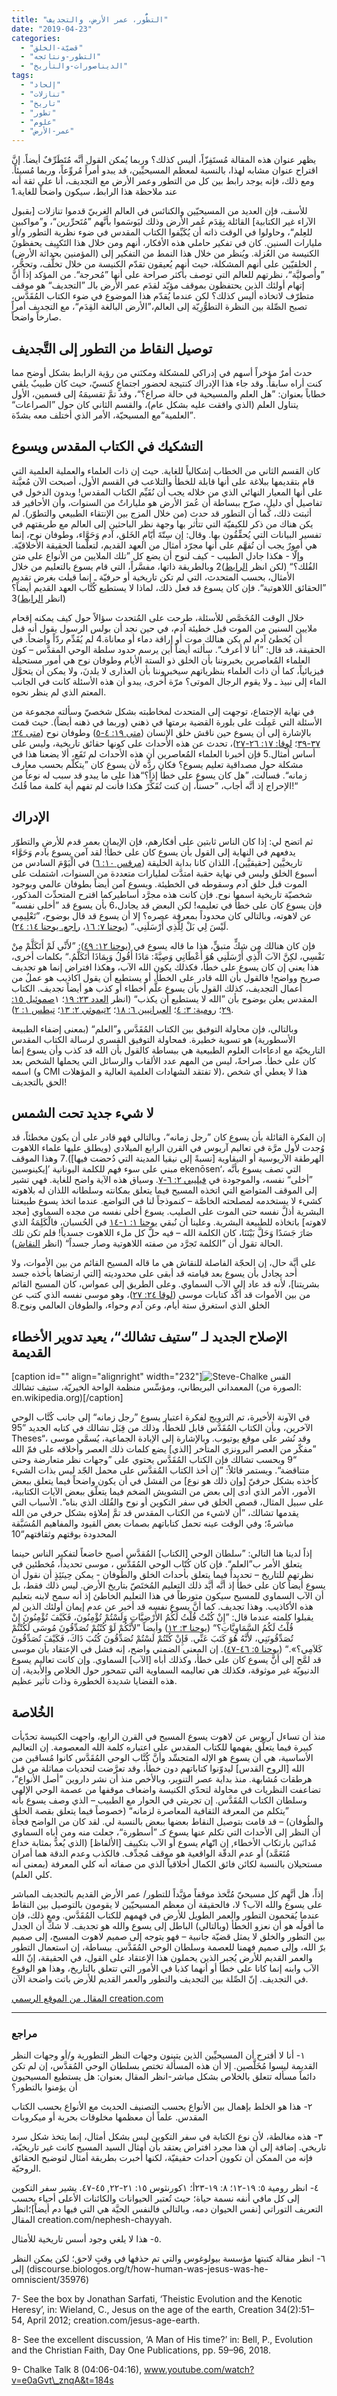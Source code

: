 ```yaml
---
title: "التطُّور، عمر الأرض، والتجديف"
date: "2019-04-23"
categories: 
  - "قضيّة-الخلق"
  - "التطور-ونتائجه"
  - "الديناصورات-والتأريخ"
tags: 
  - "إلحاد"
  - "تنازلات"
  - "تاريخ"
  - "تطور"
  - "علوم"
  - "عمر-الأرض"
---
```


يظهر عنوان هذه المقالة مُستَفِزّاً، أليس كذلك؟ وربما يُمكن القول أنَّه مُتَطَرِّفٌ أيضاً. إنَّ اقتراح عنوان مشابه لهذا، بالنسبة لمعظم المسيحيِّين، قد يبدو أمراً مُروِّعاً، وربما مُسيئاً. ومع ذلك، فإنه يوجد رابط بين كل من التطور وعمر الأرض مع التجديف، أنا على ثقة أنه عند ملاحظة هذا الرابط، سيكون واضحاً للغاية.1

للأسف، فإن العديد من المسيحيّين والكنائس في العالم الغربيّ قدموا تنازلات \[بقبول الآراء غير الكتابية\] القائلة بِقِدَم عُمر الأرض وذلك ليَوسَموا بأنَّهم ”مُتَحرِّرين“، و”مواكبين للعِلم“، وحاولوا في الوقت ذاته أن يُكَيِّفوا الكتاب المقدس في ضوء نظرية التطور و/أو مليارات السنين. كان في تفكير حاملي هذه الأفكار، أنهم ومن خلال هذا التَكيِيف يحفظونَ الكنيسة من العُزلة. ويُنظر من خلال هذا النمط من التفكير إلى (المؤمنين بحداثة الأرض) الخلقيّين على أنهم المشكلة، حيث أنهم يُعيقون تقدّم الكنيسة من خلال تخلُّف، وتحجُّر، ”وأُصوليَّة“، نظرتهم للعالم التي توصف بأكثر صراحة على أنها ”مُحرجة“. من المؤكد إذاً أنَّ إتهام أولئك الذين يحتفظون بموقف مؤيّد لقدَم عمر الأرض بالـ ”التجديف“ هو موقف متطرّف لاتخاذه أليس كذلك؟ لكن عندما يُقدّم هذا الموضوع في ضوء الكتاب المُقَدَّس، تصبح الصِّلة بين النظرة التطوُّرِيّة إلى العالم،”الأرض البالغة القِدَم“، مع التجديف أمراً صارخاً واضحاً.

## توصيل النقاط من التطور إلى التَّجديف

حدث أمرٌ مؤخراً أسهم في إدراكي للمشكلة ومكنَني من رؤية الرابط بشكل أوضح مما كنت أراه سابقاً. وقد جاء هذا الإدراك كنتيجة لحضور اجتماعٍ كنسيّ، حيث كان طبيبٌ يلقي خطاباً بعنوان: ”هل العلم والمسيحية في حالة صراع؟“، وقد تمَّ تقسيمَهُ إلى قسمين، الأول يتناول العلم (الذي وافقت عليه بشكل عام)، والقسم الثاني كان حول ”الصراعات“ ”العلمية“مع المسيحيّة، الأمر الذي أختلف معه بشدّة.

## التشكيك في الكتاب المقدس ويسوع

كان القسم الثاني من الخطاب إشكالياً للغاية. حيث إن ذات العلماء والعملية العلمية التي قام بتقديمها ببلاغة على أنها قابلة للخطأ والتلاعب في القسم الأول، أصبحت الآن مُعيَّنة على أنها المعيار النهائي الذي من خلاله يجب أن نُقَيِّم الكتاب المقدس! وبدون الدخول في تفاصيل أي دليلٍ، صرّح ببساطة أن عُمرَ الأرض هو ملياراتٌ من السنوات، وأن الأحافير قد أثبتت ذلك، كما أن التطور قد حدث (من خلال المزج بين الإنتقاء الطبيعي والتطوّر). لم يكن هناك من ذكر للكيفيّة التي تتأثر بها وجهة نظر الباحثين إلى العالم مع طريقتهم في تفسير البيانات التي يُحقِّقُون بها. وقال: إن سِتّةَ أيّامِ الخَلق، آدم وَحَوَّاء، وطوفان نوح، إنما هي أمورٌ يجب أن تُفهَّم على أنها مجرّد أمثال من العهد القديم، لتعلّمنا الحقيقة الأخلاقيّة. وإلّا - هكذا جادل الطبيب - كيف لنوح أن يضع كل ”تلك الملايين من الأنواع على متن الفُلك؟“ (لكن انظر [الرابط](https://creation.com/how-did-all-the-animals-fit-on-noahs-ark))2 وبالطريقة ذاتها، مفسَّراً، التي قام يسوع بالتعليم من خلال الأمثال، بحسب المتحدث، التي لم تكن تاريخية أو حرفيّة ـ إنما قيلت بغرض تقديم ”الحقائق اللاهوتية“. فإن كان يسوع قد فعل ذلك، لماذا لا يستطيع كُتَّاب العهد القديم أيضاً؟ (انظر [الرابط](https://creation.com/should-genesis-be-taken-literally-arabic))3

خلال الوقت المُخَصَّص للأسئلة، طرحت على المُتحدث سؤالاً حول كيف يمكنه إقحام ملايين السنين من الموت قبل خطيئة آدم، في حين نجد أن بولس الرسول يقول أنه قبل أن يُخطئ آدم لم يكن هنالك موت أو إراقة دماء أو معاناة.4 لم يُقَدِّم ردّاً واضحاً. في الحقيقة، قد قال: ”أنا لا أعرف“. سألته أيضاً أين يرسم حدود سلطة الوحي المقدَّس – كون العلماء المُعاصرين يخبروننا بأن الخلق ذو الستة الأيام وطوفان نوح هي أمور مستحيلة فيزيائياً، كما أن ذات العلماء بنظرياتهم سيخبروننا بأن العذارى لا يلدنَ، ولا يمكن أن يتحوَّل الماء إلى نبيذ ـ ولا يقوم الرجال الموتى؟ مرّة أُخرى، يبدو أن هذه الأسئلة كانت في الجانب المعتم الذي لم ينظر نحوه.

في نهاية الإجتماع، توجهت إلى المتحدث لمخاطبته بشكل شخصيّ وسألته مجموعة من الأسئلة التي عَمِلَت على بلورة القضية برمتها في ذهني (وربما في ذهنه أيضاً). حيث قمت بالإشارة إلى أن يسوع حين ناقش خلق الإنسان ([متى ١٩: ٤-٥](https://biblia.com/bible/ar-vandyke/Mt19.4-5)) وطوفان نوح ([متى ٢٤: ٣٧-٣٩](https://biblia.com/bible/ar-vandyke/Mt24.37-39)؛ [لوقا: ١٧: ٢٦-٢٧](https://biblia.com/bible/ar-vandyke/Lk17.26-27))، تحدث عن هذه الأحداث على كونها حقائق تاريخية، وليس على أساس أمثال.5 فإن أخبرنا العلماء المُعاصرين أن هذه الأحداث لم تَقَع، ألا يضعنا هذا في مشكلة حول مصداقية تعليم يسوع؟ فكان ردُّه لأن يسوع كان ”يتكلّم بحسب معارف زمانه“. فسألت، ”هل كان يسوع على خطأ إذاً؟“هذا على ما يبدو قد سبب له نوعاً من الإحراج إذ أنَّه أجاب، ”حسناً، إن كنت تُفَكِّرً هكذا فأنت لم تفهم أية كلمة مما قُلتُ!“

## الإدراك

ثم اتضح لي: إذا كان الناس ثابتين على أفكارهم، فإن الإيمان بعمر قدم للأرض والتطوّر يدفعهم في النهاية إلى القول بأن يسوع كان على خطأ! لقد آمن يسوع بآدم وَحَوَّاء تاريخيَّين \[حقيقيَّين\]، اللذان كانا بداية الخليقة ([مرقس ١٠: ٦](https://biblia.com/bible/ar-vandyke/Mk10.6)) في الْيَوْمَ السادس من أسبوع الخلق وليس في نهاية حقبة امتدَّت لمليارات متعددة من السنوات، اشتملت على الموت قبل خلق آدم وسقوطه في الخطيئة. ويسوع آمن أيضاً بطوفان عالمي وبوجود شخصيّة تاريخية اسمها نوح. فإن كانت هذه مجرَّد أساطيركما اقترح المتحدِّث المذكور، فإن يسوع كان على خطأ في تعليمه! لكن البعض قد يجادل،6 بأن يسوع قد ”أخلى نفسه“ عن لاهوته، وبالتالي كان محدوداً بمعرفة عصره؟ إلا أن يسوع قد قال بوضوح، ”تَعْلِيمِي لَيْسَ لِي بَلْ لِلَّذِي أَرْسَلَنِي.“ ([يوحنا ٧: ١٦](https://biblia.com/bible/ar-vandyke/Jn7.16)، [راجع. يوحنا ١٤: ٢٤](https://biblia.com/bible/ar-vandyke/Jn14.24)).

فإن كان هنالك من شكٍّ متبقٍّ، هذا ما قاله يسوع في ([يوحنا ١٢: ٤٩](https://biblia.com/bible/ar-vandyke/Jn12.49)): ”لأَنِّي لَمْ أَتَكَلَّمْ مِنْ نَفْسِي، لكِنَّ الآبَ الَّذِي أَرْسَلَنِي هُوَ أَعْطَانِي وَصِيَّةً: مَاذَا أَقُولُ وَبِمَاذَا أَتَكَلَّمُ.“ بكلمات أخرى، هذا يعني إن كان يسوع على خطأ، فكذلك يكون الله الآب، وهكذا افتراض إنما هو تجديف صريح وواضح! فالقول بأن الله قادر على الخطأ، أو يستطيع أن يقول اكاذيب هو عملٌ من أعمال التجديف، كذلك القول بأن يسوع علَّم أخطاء أو كذب هو أيضاً تجديف. الكتاب المقدس يعلن بوضوح بأن ”الله لا يستطيع أن يكذب“ (انظر [العدد ٢٣: ١٩](https://biblia.com/bible/ar-vandyke/Nu23.19)؛ ١[صموئيل ١٥: ٢٩](https://biblia.com/bible/ar-vandyke/1Sa15.29)؛ [رومية: ٣: ٤](https://biblia.com/bible/ar-vandyke/Ro3.4)؛ [العبرانيين ٦: ١٨](https://biblia.com/bible/ar-vandyke/Heb6.18)؛ [٢تيموثي ٢: ١٣](https://biblia.com/bible/ar-vandyke/2Ti2.13)؛ [تيطس ١: ٢](https://biblia.com/bible/ar-vandyke/Tt1.2)).

وبالتالي، فإن محاولة التوفيق بين الكتاب المُقَدَّس و”العلم“ (بمعنى إضفاء الطبيعة الأسطورية) هو تسوية خطيرة. فمحاولة التوفيق القسري لرسالة الكتاب المقدس التاريخيّة مع ادعاءات العلوم الطبيعية هي ببساطة كالقول بأن الله قد كذب وأن يسوع إنما كان على خطأ. صراحةً، ليس من المهم عدد الألقاب والرسائل التي يحملها الشخص بعد اسمه (و CMI لا تفتقد الشهادات العلمية العالية و المؤهلات)، هذا لا يعطي أي شخص الحق بالتجديف!

## لا شيء جديد تحت الشمس

إن الفكرة القائلة بأن يسوع كان ”رجل زمانه“، وبالتالي فهو قادر على أن يكون مخطئاً، قد وُجدت لأول مرَّة في تعاليم آريوس في القرن الرابع الميلادي (ويطلق عليها علماء اللاهوت الهرطقة الآريوسية أو النيقاوية \[نسبةً إلى نيقيا المدينة التي دُحضت فيها\]).7 وهذا الموقف مبني على سوء فهم للكلمة اليونانية ’إيكينوسين ekenōsen‘، التي تصف يسوع بأنَّه ”أخلى“ نفسه، والموجودة في [فيليبي ٢: ٦-٧](https://biblia.com/bible/ar-vandyke/Php2.6-7). وسياق هذه الآية واضح للغاية. فهي تشير إلى الموقف المتواضع التي اتخذه المسيح فيما يتعلق بمكانته وسلطانه اللذان له بلاهوته كشيء لا يستخدمه لمصلحته الخاصَّة – كنموذجاً لنا في التواضع. عندما اتخذ يسوع طبيعتنا البشرية أذلَّ نفسه حتى الموت على الصليب. يسوع أخلى نفسه من مجده السماوي \[مجد لاهوته\] باتخاذه للطبيعة البشرية. وعلينا أن نُبقي [يوحنا ١: ١-١٤](https://biblia.com/bible/ar-vandyke/Jn1.1-14) في الحُسبان، فالْكَلِمَةُ الذي صَارَ جَسَدًا وَحَلَّ بَيْنَنَا، كان الكلمة الله – فيه حلَّ كل ملء اللاهوت جسدياً! فلم تكن تلك الحالة تقول أن ”الكلمة تَجرَّد من صفته اللاهوتية وصار جسداً“ (انظر [النقاش](/biologos-evolutionary-syncretism)).

على أيَّة حال، إن الحجّة الفاصلة للنقاش هي ما قاله المسيح القائم من بين الأموات، ولا أحد يجادل بأن يسوع بعد قيامته قد أبقى على محدوديته \[التي ارتضاها بأخذه جسد بشريتنا\]، لأنه قد عاد إلى الآب السماوي. وعلى الطريق إلى عمواس، كان المسيح القائم من بين الأموات قد أكَّد كتابات موسى ([لوقا ٢٤: ٢٧](https://biblia.com/bible/ar-vandyke/Lk24.27))، وهو موسى نفسه الذي كتب عن الخلق الذي استغرق ستة أيام، وعن آدم وحواء، والطوفان العالمي ونوح.8

## الإصلاح الجديد لـ ”ستيف تشالك“، يعيد تدوير الأخطاء القديمة

\[caption id="" align="alignright" width="232"\]![Steve-Chalke](images/Steve-Chalke.jpg) القس المعمداني البريطاني، ومؤسِّس منظمة الواحة الخيريّة، ستيف تشالك (الصورة من: en.wikipedia.org)\[/caption\]

في الآونة الأخيرة، تم الترويج لفكرة اعتبار يسوع ”رجل زمانه“ إلى جانب كُتَّاب الوحي الآخرين، وبأن الكتاب المُقَدَّس قابل للخطأ، وذلك من قِبَل تشالك في كتابه الجديد ”95 Theses“، وقد نُشر على موقع يوتيوب. وبالإشارة إلى الإبادة الجماعية، يُسمَّي موسى ”مفكّر من العصر البرونزي المتأخر \[الذي\] يضع كلمات ذلك العصر وأخلاقه على فمّ الله “9 وبحسب تشالك فإن الكتاب المُقَدَّس يحتوي على ”وجهات نظر متعارضة وحتى متناقضة“. ويستمر قائلاً: ”إن أخذ الكتاب المُقدَّس على محمل الجّد ليس بذات الشيء كأخذه بشكل حرفيّ \[وإن ذلك هو نوع\] من الفشل في أن يكون واضحاً فيما يتعلق ببعض الأمور، الأمر الذي أدى إلى بعض من التشويش الضخم فيما يتعلّق ببعض الآيات الكتابية، على سبيل المثال، قصص الخلق في سفر التكوين أو نوح والفُلك الذي بناه“. الأسباب التي يقدمها تشالك، ”أن لاشيء من الكتاب المقدس قد تمَّ إملاؤه بشكل حرفي من الله مباشرةً؛ وفي الوقت عينه تحمل كتاباتهم بصمات بعض القيود والمفاهيم المُسَبَّقة المحدودة بوقتهم وثقافتهم“10

إذاً لدينا هنا التالي: ”سلطان الوحي \[الكتاب\] المُقدَّس أصبح خاضعاً لتفكير الناس حينما يتعلق الأمر ب”العلم“. فإن كان كُتّاب الوحي المُقَدَّس ، موسى تحديداً، مُخطئين في نظرتهم للتاريخ – تحديداً فيما يتعلق بأحداث الخلق والطُوفان - يمكن حِينَئِذٍ أن نقول أن يسوع أيضاً كان على خطأ إذ أنَّه أيَّد ذلك التعليم المُختَصّ بتاريخ الأرض. ليس ذلك فقط، بل أن الآب السماوي للمسيح سيكون متورطاً في هذا التعليم الخاطئ إذ أنه سمح لابنه بتعليم هذه الأكاذيب. وهذا تجديف. كما أنَّ يسوع نفسه قد أخبر عن عدم إيمان أولئك الذين لم يقبلوا كلمته عندما قال: ”إِنْ كُنْتُ قُلْتُ لَكُمُ الأَرْضِيَّاتِ وَلَسْتُمْ تُؤْمِنُونَ، فَكَيْفَ تُؤْمِنُونَ إِنْ قُلْتُ لَكُمُ السَّمَاوِيَّاتِ؟“ ([يوحنا ٣: ١٢](https://biblia.com/bible/ar-vandyke/Jn3.12)) وأيضاً ”لأَنَّكُمْ لَوْ كُنْتُمْ تُصَدِّقُونَ مُوسَى لَكُنْتُمْ تُصَدِّقُونَنِي، لأَنَّهُ هُوَ كَتَبَ عَنِّي. فَإِنْ كُنْتُمْ لَسْتُمْ تُصَدِّقُونَ كُتُبَ ذَاكَ، فَكَيْفَ تُصَدِّقُونَ كَلاَمِي؟».“ ([يوحنا ٥: ٤٦-٤٧](https://biblia.com/bible/ar-vandyke/Jn5.46-47)). إن المعنى الضمني واضح، إنه فشل في الإعتقاد بأن موسى قد لمَّح إلى أنَّ يسوع كان على خطأ، وكذلك أباه \[الآب\] السماوي. وإن كانت تعاليم يسوع الدنيويّة غير موثوقة، فكذلك هي تعاليمه السماوية التي تتمحور حول الخلاص والأبدية، إن هذه القضايا شديدة الخطورة وذات تأثير عظيم.

## الخُلاصة

منذ أن تساءل آريوس عن لاهوت يسوع المسيح في القرن الرابع، واجهت الكنيسة تحدّيأت كبيرة فيما يتعلَّق بفهمها للكتاب المقدس على اعتباره كلمة الله المعصومة. إن التعاليم الأساسية، هي أن يسوع هو الإله المتجسِّد وأنَّ كُتَّاب الوحي المُقَدَّس كانوا مُساقين من الله \[الروح القدس\] ليدوّنوا كتاباتهم دون خطأ، وقد تعرَّضت لتحديات مماثلة من قبل هرطقات مُشابهة. منذ بداية عصر التنوير، وبالأخص منذ أن نشر داروين ”أصل الأنواع“، تضاعفت النظريات في محاولة لتحدّي الكنيسة واضعاف موقفها من عصمة الوحي الإلهي وسلطان الكتاب المُقَدَّس. إن تجربتي في الحوار مع الطبيب – الذي وصف يسوع بأنه ”يتكلم من المعرفة الثقافية المعاصرة لزمانه“ (خصوصاً فيما يتعلق بقصة الخلق والطُوفان) – قد قامت بتوصيل النقاط بعضها ببعض بالنسبة لي. لقد كان من الواضح فجأة أن النظر إلى الأحداث التي تكلم عنها يسوع كـ ”أسطورة“، جعلت منه ومن أباه السماوي مُدانَين بارتكاب الأخطاء, إن اتّهام يسوع أو الآب بتكييف \[الألفاظ\] (الذي يُعدُّ بمثابة خداع مُتَعَمَّد) أو عدم الدقّة الواقعية هو موقف مُجدِّف. فالكذب وعدم الدقة هما أمران مستحيلان بالنسبة لكائن فائق الكمال أخلاقياً الذي من صفاته أنه كلي المعرفة (بمعنى أنه كلي العلم).

إذاً، هل أتَّهِم كل مسيحيّ مُتَّخذ موقفاً مؤيَّداً للتطور/ عمر الأرض القديم بالتجديف المباشر على يسوع والله الآب؟ لا، فالحقيقة أن معظم المسيحيّين لا يقومون بالتوصيل بين النقاط عندما يُقحمون التطور والعمر الطويل للأرض في فهمهم للكتاب المُقَدَّس. ومع ذلك، فإن ما أقولُه هو أن نعزو الخطأ (وبالتالي) الباطل إلى يسوع والله هو تجديف. لا شكّ أن الجدل بين التطور والخلق لا يمثل قضيّة جانبية – فهو يتوجه إلى صميم لاهوت المسيح، إلى صميم برّ الله، وإلى صميم فهمنا للعصمة وسلطان الوحي المُقَدَّس. ببساطة، إن استعمال التطور والعمر القديم للأرض يُجبر الذين يحملون هذا الإعتقاد على القول، في الحقيقة، إنّ الله الآب وابنه إنما كانا على خطأ أو أنهما كذبا في الأمور التي تتعلق بالتاريخ، وهذا هو الوقوع في التجديف. إنّ الصِّلة بين التجديف والتطور والعمر القديم للأرض باتت واضحة الآن.

[المقال من الموقع الرسمي creation.com](https://creation.com/%D8%A7%D9%84%D8%AA%D8%B7%D9%91%D9%8F%D9%88%D8%B1-%D8%B9%D9%85%D8%B1-%D8%A7%D9%84%D8%A3%D8%B1%D8%B6-%D9%88%D8%A7%D9%84%D8%AA%D8%AC%D8%AF%D9%8A%D9%81)

* * *

### مراجع

١- أنا لا أقترح أن المسيحيِّين الذين يتبنون وجهات النظر التطورية و/أو وجهات النظر القديمة ليسوا مُخَلَّصين. إلا أن هذه المسألة تختص بسلطان الوحي المُقدَّس، إن لم تكن دائماً مسأله تتعلق بالخلاص بشكل مباشر-انظر المقال بعنوان: هل يستطيع المسيحيون أن يؤمنوا بالتطور؟

٢- هذا هو الخلط بإهمال بين الأنواع بحسب التصنيف الحديث مع الأنواع بحسب الكتاب المقدس. علماً أن معظمها مخلوقات بحرية أو ميكروبات

٣- هذه مغالطة، لأن نوع الكتابة في سفر التكوين ليس بشكل أمثال، إنما يتخذ شكل سرد تاريخي. إضافة إلى أن هذا مجرد افتراض يعتقد بأن أمثال السيد المسيح كانت غير تاريخيّة، فإنه من الممكن أن تكوون أحداث حقيقيّة، لكنها أُخبرت بطريقة أمثال لتوضيح الحقائق الروحيّة.

٤- انظر رومية ٥: ١٩-١٢؛ ٨: ١٩-٢٣أ؛ ١كورنثوس ١٥: ٢١-٢٢, ٤٥-٤٧. يشير سفر التكوين إلى كل مافي أنفه نسمة حياة؛ حيث تُعتبر الحيوانات والكائنات الأعلى أحياء بحسب التعريف التوراتي \[نفس الحيوان دمه، وبالتالي فالنفس الحيَّة هي التي فيها دم أيضاً\]؛انظر المقال creation.com/nephesh-chayyah.

٥- هذا لا يلغي وجود أسس تاريخية للأمثال.

٦- انظر مقالة كتبتها مؤسسة بيولوغوس والتي تم حذفها في وقتٍ لاحق؛ لكن يمكن النظر إلى (discourse.biologos.org/t/how-human-was-jesus-was-he-omniscient/35976)

7- See the box by Jonathan Sarfati, ‘Theistic Evolution and the Kenotic Heresy’, in: Wieland, C., Jesus on the age of the earth, Creation 34(2):51–54, April 2012; creation.com/jesus-age-earth.

8- See the excellent discussion, ‘A Man of His time?’ in: Bell, P., Evolution and the Christian Faith, Day One Publications, pp. 59–96, 2018.

9- Chalke Talk 8 (04:06-04:16), www.youtube.com/watch?v=e0aGvt\_znqA&t=184s
